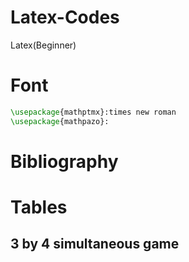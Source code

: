 # Latex-Codes
Latex(Beginner)

# Font #

```Latex
\usepackage{mathptmx}:times new roman
\usepackage{mathpazo}:
```

# Bibliography #


# Tables #

## 3 by 4 simultaneous game ##
